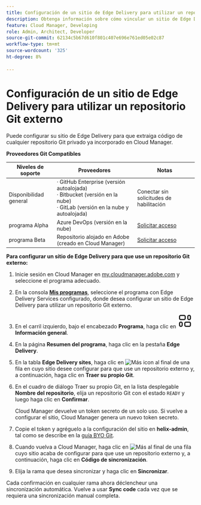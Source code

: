 ```yaml
---
title: Configuración de un sitio de Edge Delivery para utilizar un repositorio Git externo
description: Obtenga información sobre cómo vincular un sitio de Edge Delivery a un repositorio Git privado o empresarial.
feature: Cloud Manager, Developing
role: Admin, Architect, Developer
source-git-commit: 62134c5b67d610f801c407e696e761ed05e02c87
workflow-type: tm+mt
source-wordcount: '325'
ht-degree: 8%

---
```



# Configuración de un sitio de Edge Delivery para utilizar un repositorio Git externo

Puede configurar su sitio de Edge Delivery para que extraiga código de cualquier repositorio Git privado ya incorporado en Cloud Manager.

**Proveedores Git Compatibles**

| Niveles de soporte | Proveedores | Notas |
| --- | --- | --- |
| Disponibilidad general | · GitHub Enterprise (versión autoalojada)<br>· Bitbucket (versión en la nube)<br>· GitLab (versión en la nube y autoalojada) | Conectar sin solicitudes de habilitación |
| programa Alpha | Azure DevOps (versión en la nube) | [Solicitar acceso](mailto:grp-cloudmanager_byog@adobe.com) |
| programa Beta | Repositorio alojado en Adobe (creado en Cloud Manager) | [Solicitar acceso](mailto:grp-cloudmanager_byog@adobe.com) |

**Para configurar un sitio de Edge Delivery para que use un repositorio Git externo:**

1. Inicie sesión en Cloud Manager en [my.cloudmanager.adobe.com](https://my.cloudmanager.adobe.com/) y seleccione el programa adecuado.
1. En la consola **[Mis programas](/help/implementing/cloud-manager/navigation.md#my-programs)**, seleccione el programa con Edge Delivery Services configurado, donde desea configurar un sitio de Edge Delivery para utilizar un repositorio Git externo.
1. En el carril izquierdo, bajo el encabezado **Programa**, haga clic en **![Icono de información general](/help/implementing/cloud-manager/edge-delivery/assets/overview.svg) Información general**.
1. En la página **Resumen del programa**, haga clic en la pestaña **Edge Delivery**.
1. En la tabla **Edge Delivery sites**, haga clic en ![Más icon](https://spectrum.adobe.com/static/icons/workflow_18/Smock_More_18_N.svg) al final de una fila en cuyo sitio desee configurar para que use un repositorio externo y, a continuación, haga clic en **Traer su propio Git**.
1. En el cuadro de diálogo Traer su propio Git, en la lista desplegable **Nombre del repositorio**, elija un repositorio Git con el estado `READY` y luego haga clic en **Confirmar**.

   Cloud Manager devuelve un token secreto de un solo uso. Si vuelve a configurar el sitio, Cloud Manager genera un nuevo token secreto.

1. Copie el token y agréguelo a la configuración del sitio en **helix-admin**, tal como se describe en la [guía BYO Git](https://www.aem.live/developer/byo-git).
1. Cuando vuelva a Cloud Manager, haga clic en ![Más](https://spectrum.adobe.com/static/icons/workflow_18/Smock_More_18_N.svg) al final de una fila cuyo sitio acaba de configurar para que use un repositorio externo y, a continuación, haga clic en **Código de sincronización**.
1. Elija la rama que desea sincronizar y haga clic en **Sincronizar**.

Cada confirmación en cualquier rama ahora déclencheur una sincronización automática. Vuelve a usar **Sync code** cada vez que se requiera una sincronización manual completa.
